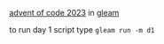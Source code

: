 [advent of code 2023](https://adventofcode.com/2023) in [gleam](https://gleam.run/)

to run day 1 script type `gleam run -m d1`